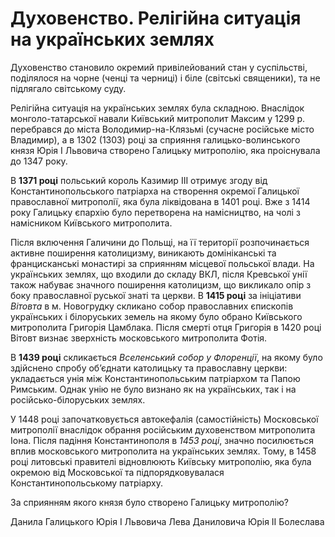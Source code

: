 # Духовенство. Релігійна ситуація на українських землях

Духовенство становило окремий привілейований стан у суспільстві, поділялося на чорне (ченці та черниці) і біле (світські священики), та не підлягало  світському суду. 

Релігійна ситуація на українських землях була складною. Внаслідок монголо-татарської навали Київський митрополит Максим у 1299 р. перебрався до міста Володимир-на-Клязьмі (сучасне російське місто Владимир), а в 1302 (1303) році за сприяння галицько-волинського князя Юрія І Львовича створено Галицьку митрополію, яка проіснувала до 1347 року.

В **1371 році** польський король Казимир ІІІ отримує згоду від Константинопольського патріарха на створення окремої Галицької православної митрополії, яка була ліквідована в 1401 році. Вже з 1414 року Галицьку єпархію було перетворена на намісництво, на чолі з намісником Київського митрополита.

Після включення Галичини до Польщі, на її території розпочинається активне поширення католицизму, виникають домініканські та францисканські монастирі за сприянням місцевої польської влади. На українських землях, що входили до складу ВКЛ, після Кревської унії також набуває значного поширення католицизм, що викликало опір з боку православної руської знаті та церкви. В **1415 році** за ініціативи *Вітовта* в м. Новогрудку скликано собор православних єпископів українських і білоруських земель на якому було обрано Київського митрополита Григорія Цамблака. Після смерті отця Григорія в 1420 році Вітовт визнає зверхність московського митрополита Фотія.  

В **1439 році** скликається *Вселенський собор у Флоренції*, на якому було здійснено спробу об’єднати католицьку та православну церкви: укладається унія між Константинопольським патріархом та Папою Римським. Однак унію не було визнано як на українських, так і на російсько-білоруських землях. 

У 1448 році започатковується автокефалія (самостійність) Московської митрополії внаслідок обрання російським духовенством митрополита Іона. Після падіння Константинополя в *1453 році*, значно посилюється вплив московського митрополита на українських землях. Тому, в 1458 році литовські правителі відновлюють Київську митрополію, яка була окремою від Московської та підпорядковувалася Константинопольському патріарху. 

<quiz>
<question>
  <p>За сприянням якого князя було створено Галицьку митрополію?</p>
        <answer>Данила Галицького</answer>
  <answer correct>Юрія І Львовича</answer>
        <answer>Лева Даниловича</answer>
  <answer>Юрія II Болеслава</answer>
</question>
</quiz>